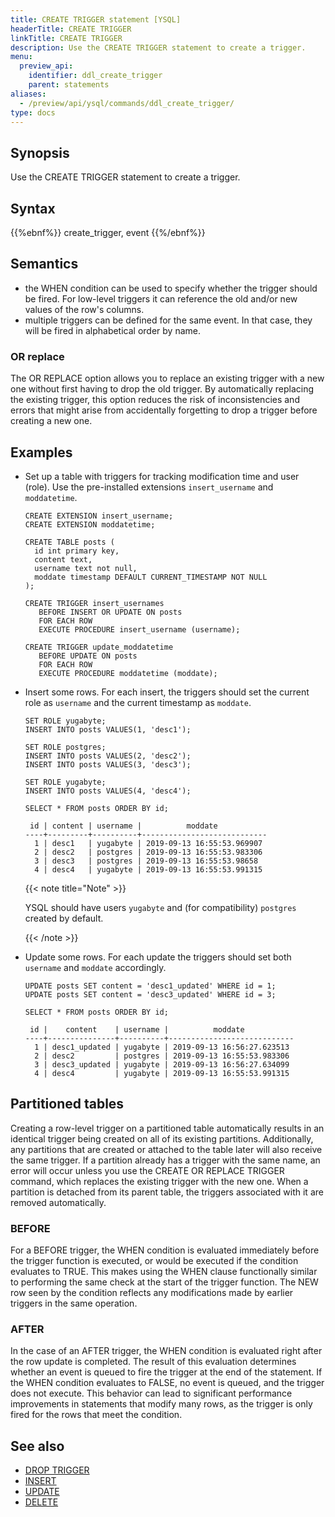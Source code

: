 ```yaml
---
title: CREATE TRIGGER statement [YSQL]
headerTitle: CREATE TRIGGER
linkTitle: CREATE TRIGGER
description: Use the CREATE TRIGGER statement to create a trigger.
menu:
  preview_api:
    identifier: ddl_create_trigger
    parent: statements
aliases:
  - /preview/api/ysql/commands/ddl_create_trigger/
type: docs
---
```


## Synopsis

Use the CREATE TRIGGER statement to create a trigger.

## Syntax

{{%ebnf%}}
  create_trigger,
  event
{{%/ebnf%}}

## Semantics

- the WHEN condition can be used to specify whether the trigger should be fired. For low-level triggers it can reference the old and/or new values of the row's columns.
- multiple triggers can be defined for the same event. In that case, they will be fired in alphabetical order by name.

### OR replace

The OR REPLACE option allows you to replace an existing trigger with a new one without first having to drop the old trigger. By automatically replacing the existing trigger, this option reduces the risk of inconsistencies and errors that might arise from accidentally forgetting to drop a trigger before creating a new one.

## Examples

- Set up a table with triggers for tracking modification time and user (role).
    Use the pre-installed extensions `insert_username` and `moddatetime`.

    ```plpgsql
    CREATE EXTENSION insert_username;
    CREATE EXTENSION moddatetime;

    CREATE TABLE posts (
      id int primary key,
      content text,
      username text not null,
      moddate timestamp DEFAULT CURRENT_TIMESTAMP NOT NULL
    );

    CREATE TRIGGER insert_usernames
       BEFORE INSERT OR UPDATE ON posts
       FOR EACH ROW
       EXECUTE PROCEDURE insert_username (username);

    CREATE TRIGGER update_moddatetime
       BEFORE UPDATE ON posts
       FOR EACH ROW
       EXECUTE PROCEDURE moddatetime (moddate);
    ```

- Insert some rows.
    For each insert, the triggers should set the current role as `username` and the current timestamp as `moddate`.

    ```plpgsql
    SET ROLE yugabyte;
    INSERT INTO posts VALUES(1, 'desc1');

    SET ROLE postgres;
    INSERT INTO posts VALUES(2, 'desc2');
    INSERT INTO posts VALUES(3, 'desc3');

    SET ROLE yugabyte;
    INSERT INTO posts VALUES(4, 'desc4');

    SELECT * FROM posts ORDER BY id;
    ```

    ```output
     id | content | username |          moddate
    ----+---------+----------+----------------------------
      1 | desc1   | yugabyte | 2019-09-13 16:55:53.969907
      2 | desc2   | postgres | 2019-09-13 16:55:53.983306
      3 | desc3   | postgres | 2019-09-13 16:55:53.98658
      4 | desc4   | yugabyte | 2019-09-13 16:55:53.991315
    ```

  {{< note title="Note" >}}

  YSQL should have users `yugabyte` and (for compatibility) `postgres` created by default.

  {{< /note >}}

- Update some rows.
    For each update the triggers should set both `username`  and `moddate` accordingly.

    ```plpgsql
    UPDATE posts SET content = 'desc1_updated' WHERE id = 1;
    UPDATE posts SET content = 'desc3_updated' WHERE id = 3;

    SELECT * FROM posts ORDER BY id;
    ```

    ```caddyfile
     id |    content    | username |          moddate
    ----+---------------+----------+----------------------------
      1 | desc1_updated | yugabyte | 2019-09-13 16:56:27.623513
      2 | desc2         | postgres | 2019-09-13 16:55:53.983306
      3 | desc3_updated | yugabyte | 2019-09-13 16:56:27.634099
      4 | desc4         | yugabyte | 2019-09-13 16:55:53.991315
    ```

## Partitioned tables

Creating a row-level trigger on a partitioned table automatically results in an identical trigger being created on all of its existing partitions. Additionally, any partitions that are created or attached to the table later will also receive the same trigger. If a partition already has a trigger with the same name, an error will occur unless you use the CREATE OR REPLACE TRIGGER command, which replaces the existing trigger with the new one. When a partition is detached from its parent table, the triggers associated with it are removed automatically.

### BEFORE

For a BEFORE trigger, the WHEN condition is evaluated immediately before the trigger function is executed, or would be executed if the condition evaluates to TRUE. This makes using the WHEN clause functionally similar to performing the same check at the start of the trigger function. The NEW row seen by the condition reflects any modifications made by earlier triggers in the same operation.

### AFTER

In the case of an AFTER trigger, the WHEN condition is evaluated right after the row update is completed. The result of this evaluation determines whether an event is queued to fire the trigger at the end of the statement. If the WHEN condition evaluates to FALSE, no event is queued, and the trigger does not execute. This behavior can lead to significant performance improvements in statements that modify many rows, as the trigger is only fired for the rows that meet the condition.

## See also

- [DROP TRIGGER](../ddl_drop_trigger/)
- [INSERT](../dml_insert/)
- [UPDATE](../dml_update/)
- [DELETE](../dml_delete/)
